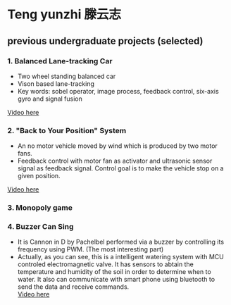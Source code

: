 # Teng yunzhi 滕云志



## previous undergraduate projects (selected)

### 1. Balanced Lane-tracking Car
-	Two wheel standing balanced car
-	Vison based lane-tracking
-	Key words: sobel operator, image process, feedback control, six-axis gyro and signal fusion

[Video here](https://github.com/yunzhi-teng/yunzhi-teng.github.io/raw/master/car.mp4)
### 2. "Back to Your Position" System
-	An no motor vehicle moved by wind which is produced by two motor fans. 
-	Feedback control with motor fan as activator and ultrasonic sensor signal as feedback signal. Control goal is to make the vehicle stop on a given position.

[Video here](https://github.com/yunzhi-teng/yunzhi-teng.github.io/raw/master/carbywind.mp4)
### 3. Monopoly game

### 4. Buzzer Can Sing
-  It is Cannon in D by Pachelbel performed via a buzzer by controlling its frequency using PWM. (The most interesting part)  
-    Actually, as you can see, this is a intelligent watering system with MCU controled electromagnetic valve. It has sensors to abtain the temperature and humidity of the soil in order to determine when to water. It also can communicate with smart phone using bluetooth to send the data and receive commands.  
[Video here](https://github.com/yunzhi-teng/yunzhi-teng.github.io/raw/master/carbywind.mp4)

<!-- ```markdown
Syntax highlighted code block

# Header 1
## Header 2
### Header 3

- Bulleted
- List

1. Numbered
2. List

**Bold** and _Italic_ and `Code` text

[Link](url) and ![Image](src)
``` -->